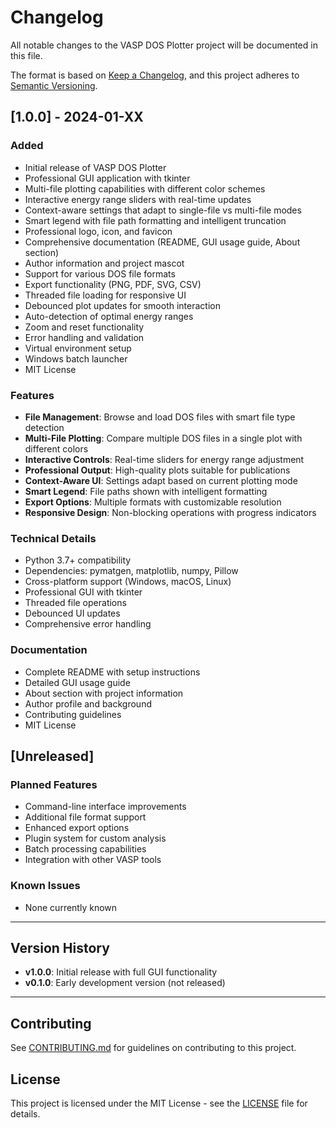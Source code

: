 # Changelog


All notable changes to the VASP DOS Plotter project will be documented in this file.

The format is based on [Keep a Changelog](https://keepachangelog.com/en/1.0.0/),
and this project adheres to [Semantic Versioning](https://semver.org/spec/v2.0.0.html).

## [1.0.0] - 2024-01-XX

### Added
- Initial release of VASP DOS Plotter
- Professional GUI application with tkinter
- Multi-file plotting capabilities with different color schemes
- Interactive energy range sliders with real-time updates
- Context-aware settings that adapt to single-file vs multi-file modes
- Smart legend with file path formatting and intelligent truncation
- Professional logo, icon, and favicon
- Comprehensive documentation (README, GUI usage guide, About section)
- Author information and project mascot
- Support for various DOS file formats
- Export functionality (PNG, PDF, SVG, CSV)
- Threaded file loading for responsive UI
- Debounced plot updates for smooth interaction
- Auto-detection of optimal energy ranges
- Zoom and reset functionality
- Error handling and validation
- Virtual environment setup
- Windows batch launcher
- MIT License

### Features
- **File Management**: Browse and load DOS files with smart file type detection
- **Multi-File Plotting**: Compare multiple DOS files in a single plot with different colors
- **Interactive Controls**: Real-time sliders for energy range adjustment
- **Professional Output**: High-quality plots suitable for publications
- **Context-Aware UI**: Settings adapt based on current plotting mode
- **Smart Legend**: File paths shown with intelligent formatting
- **Export Options**: Multiple formats with customizable resolution
- **Responsive Design**: Non-blocking operations with progress indicators

### Technical Details
- Python 3.7+ compatibility
- Dependencies: pymatgen, matplotlib, numpy, Pillow
- Cross-platform support (Windows, macOS, Linux)
- Professional GUI with tkinter
- Threaded file operations
- Debounced UI updates
- Comprehensive error handling

### Documentation
- Complete README with setup instructions
- Detailed GUI usage guide
- About section with project information
- Author profile and background
- Contributing guidelines
- MIT License

## [Unreleased]

### Planned Features
- Command-line interface improvements
- Additional file format support
- Enhanced export options
- Plugin system for custom analysis
- Batch processing capabilities
- Integration with other VASP tools

### Known Issues
- None currently known

---

## Version History

- **v1.0.0**: Initial release with full GUI functionality
- **v0.1.0**: Early development version (not released)

---

## Contributing

See [CONTRIBUTING.md](CONTRIBUTING.md) for guidelines on contributing to this project.

## License

This project is licensed under the MIT License - see the [LICENSE](LICENSE) file for details.
